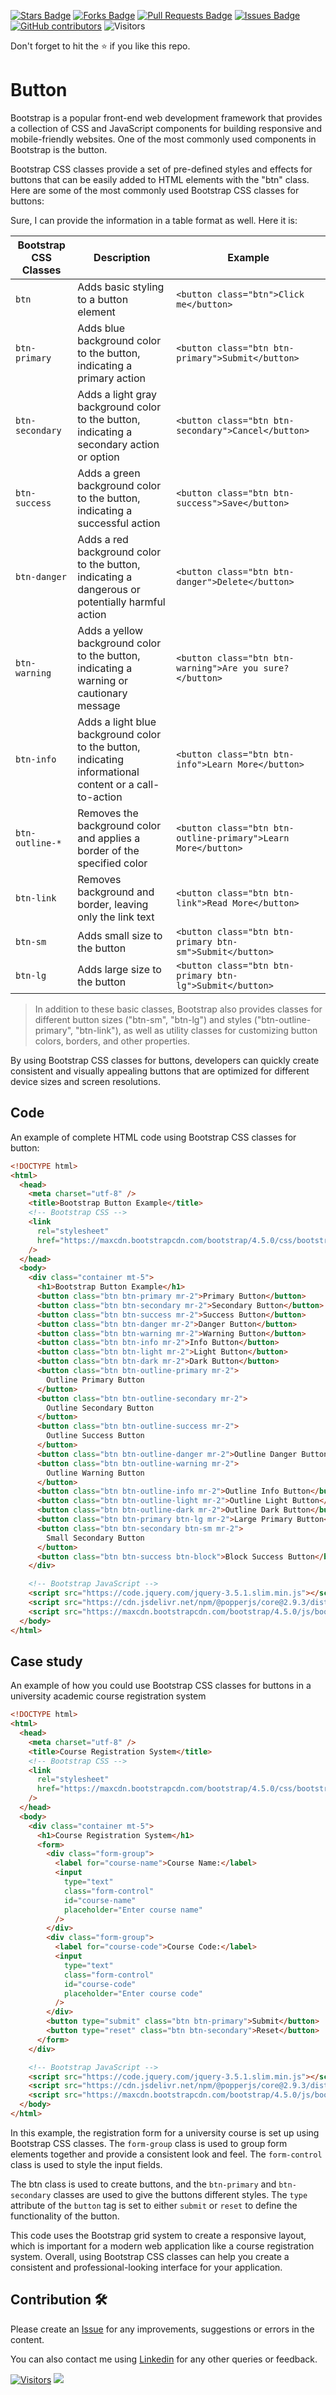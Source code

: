 <a href="https://github.com/drshahizan/learn-php/stargazers"><img src="https://img.shields.io/github/stars/drshahizan/learn-php" alt="Stars Badge"/></a>
<a href="https://github.com/drshahizan/learn-php/network/members"><img src="https://img.shields.io/github/forks/drshahizan/learn-php" alt="Forks Badge"/></a>
<a href="https://github.com/drshahizan/learn-php/pulls"><img src="https://img.shields.io/github/issues-pr/drshahizan/learn-php" alt="Pull Requests Badge"/></a>
<a href="https://github.com/drshahizan/learn-php/issues"><img src="https://img.shields.io/github/issues/drshahizan/learn-php" alt="Issues Badge"/></a>
<a href="https://github.com/drshahizan/learn-php/graphs/contributors"><img alt="GitHub contributors" src="https://img.shields.io/github/contributors/drshahizan/learn-php?color=2b9348"></a>
![Visitors](https://api.visitorbadge.io/api/visitors?path=https%3A%2F%2Fgithub.com%2Fdrshahizan%2Flearn-php&labelColor=%23d9e3f0&countColor=%23697689&style=flat)

Don't forget to hit the :star: if you like this repo.

# Button

Bootstrap is a popular front-end web development framework that provides a collection of CSS and JavaScript components for building responsive and mobile-friendly websites. One of the most commonly used components in Bootstrap is the button.

Bootstrap CSS classes provide a set of pre-defined styles and effects for buttons that can be easily added to HTML elements with the "btn" class. Here are some of the most commonly used Bootstrap CSS classes for buttons:

Sure, I can provide the information in a table format as well. Here it is:

| Bootstrap CSS Classes | Description | Example |
| --- | --- | --- |
| `btn` | Adds basic styling to a button element | `<button class="btn">Click me</button>` |
| `btn-primary` | Adds blue background color to the button, indicating a primary action | `<button class="btn btn-primary">Submit</button>` |
| `btn-secondary` | Adds a light gray background color to the button, indicating a secondary action or option | `<button class="btn btn-secondary">Cancel</button>` |
| `btn-success` | Adds a green background color to the button, indicating a successful action | `<button class="btn btn-success">Save</button>` |
| `btn-danger` | Adds a red background color to the button, indicating a dangerous or potentially harmful action | `<button class="btn btn-danger">Delete</button>` |
| `btn-warning` | Adds a yellow background color to the button, indicating a warning or cautionary message | `<button class="btn btn-warning">Are you sure?</button>` |
| `btn-info` | Adds a light blue background color to the button, indicating informational content or a call-to-action | `<button class="btn btn-info">Learn More</button>` |
| `btn-outline-*` | Removes the background color and applies a border of the specified color | `<button class="btn btn-outline-primary">Learn More</button>` |
| `btn-link` | Removes background and border, leaving only the link text | `<button class="btn btn-link">Read More</button>` |
| `btn-sm` | Adds small size to the button | `<button class="btn btn-primary btn-sm">Submit</button>` |
| `btn-lg` | Adds large size to the button | `<button class="btn btn-primary btn-lg">Submit</button>` |

> In addition to these basic classes, Bootstrap also provides classes for different button sizes ("btn-sm", "btn-lg") and styles ("btn-outline-primary", "btn-link"), as well as utility classes for customizing button colors, borders, and other properties.

By using Bootstrap CSS classes for buttons, developers can quickly create consistent and visually appealing buttons that are optimized for different device sizes and screen resolutions.

## Code
An example of complete HTML code using Bootstrap CSS classes for button:

```html
<!DOCTYPE html>
<html>
  <head>
    <meta charset="utf-8" />
    <title>Bootstrap Button Example</title>
    <!-- Bootstrap CSS -->
    <link
      rel="stylesheet"
      href="https://maxcdn.bootstrapcdn.com/bootstrap/4.5.0/css/bootstrap.min.css"
    />
  </head>
  <body>
    <div class="container mt-5">
      <h1>Bootstrap Button Example</h1>
      <button class="btn btn-primary mr-2">Primary Button</button>
      <button class="btn btn-secondary mr-2">Secondary Button</button>
      <button class="btn btn-success mr-2">Success Button</button>
      <button class="btn btn-danger mr-2">Danger Button</button>
      <button class="btn btn-warning mr-2">Warning Button</button>
      <button class="btn btn-info mr-2">Info Button</button>
      <button class="btn btn-light mr-2">Light Button</button>
      <button class="btn btn-dark mr-2">Dark Button</button>
      <button class="btn btn-outline-primary mr-2">
        Outline Primary Button
      </button>
      <button class="btn btn-outline-secondary mr-2">
        Outline Secondary Button
      </button>
      <button class="btn btn-outline-success mr-2">
        Outline Success Button
      </button>
      <button class="btn btn-outline-danger mr-2">Outline Danger Button</button>
      <button class="btn btn-outline-warning mr-2">
        Outline Warning Button
      </button>
      <button class="btn btn-outline-info mr-2">Outline Info Button</button>
      <button class="btn btn-outline-light mr-2">Outline Light Button</button>
      <button class="btn btn-outline-dark mr-2">Outline Dark Button</button>
      <button class="btn btn-primary btn-lg mr-2">Large Primary Button</button>
      <button class="btn btn-secondary btn-sm mr-2">
        Small Secondary Button
      </button>
      <button class="btn btn-success btn-block">Block Success Button</button>
    </div>

    <!-- Bootstrap JavaScript -->
    <script src="https://code.jquery.com/jquery-3.5.1.slim.min.js"></script>
    <script src="https://cdn.jsdelivr.net/npm/@popperjs/core@2.9.3/dist/umd/popper.min.js"></script>
    <script src="https://maxcdn.bootstrapcdn.com/bootstrap/4.5.0/js/bootstrap.min.js"></script>
  </body>
</html>
```

## Case study
An example of how you could use Bootstrap CSS classes for buttons in a university academic course registration system

```html
<!DOCTYPE html>
<html>
  <head>
    <meta charset="utf-8" />
    <title>Course Registration System</title>
    <!-- Bootstrap CSS -->
    <link
      rel="stylesheet"
      href="https://maxcdn.bootstrapcdn.com/bootstrap/4.5.0/css/bootstrap.min.css"
    />
  </head>
  <body>
    <div class="container mt-5">
      <h1>Course Registration System</h1>
      <form>
        <div class="form-group">
          <label for="course-name">Course Name:</label>
          <input
            type="text"
            class="form-control"
            id="course-name"
            placeholder="Enter course name"
          />
        </div>
        <div class="form-group">
          <label for="course-code">Course Code:</label>
          <input
            type="text"
            class="form-control"
            id="course-code"
            placeholder="Enter course code"
          />
        </div>
        <button type="submit" class="btn btn-primary">Submit</button>
        <button type="reset" class="btn btn-secondary">Reset</button>
      </form>
    </div>

    <!-- Bootstrap JavaScript -->
    <script src="https://code.jquery.com/jquery-3.5.1.slim.min.js"></script>
    <script src="https://cdn.jsdelivr.net/npm/@popperjs/core@2.9.3/dist/umd/popper.min.js"></script>
    <script src="https://maxcdn.bootstrapcdn.com/bootstrap/4.5.0/js/bootstrap.min.js"></script>
  </body>
</html>
```

In this example, the registration form for a university course is set up using Bootstrap CSS classes. The `form-group` class is used to group form elements together and provide a consistent look and feel. The `form-control` class is used to style the input fields.

The btn class is used to create buttons, and the `btn-primary` and `btn-secondary` classes are used to give the buttons different styles. The `type` attribute of the `button` tag is set to either `submit` or `reset` to define the functionality of the button.

This code uses the Bootstrap grid system to create a responsive layout, which is important for a modern web application like a course registration system. Overall, using Bootstrap CSS classes can help you create a consistent and professional-looking interface for your application.

## Contribution 🛠️
Please create an [Issue](https://github.com/drshahizan/learn-php/issues) for any improvements, suggestions or errors in the content.

You can also contact me using [Linkedin](https://www.linkedin.com/in/drshahizan/) for any other queries or feedback.

[![Visitors](https://api.visitorbadge.io/api/visitors?path=https%3A%2F%2Fgithub.com%2Fdrshahizan&labelColor=%23697689&countColor=%23555555&style=plastic)](https://visitorbadge.io/status?path=https%3A%2F%2Fgithub.com%2Fdrshahizan)
![](https://hit.yhype.me/github/profile?user_id=81284918)

